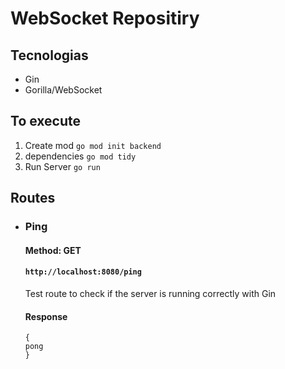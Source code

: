 # WebSocket Repositiry

## Tecnologias
* Gin 
* Gorilla/WebSocket

## To execute
1. Create mod  ```go mod init backend```
2. dependencies ```go mod tidy```
3. Run Server ``` go run ```

## Routes
* ### Ping
    #### Method: GET
    #### ```http://localhost:8080/ping```
    Test route to check if the server is running correctly with Gin
    #### Response
    ```
    {
    pong
    }
    ```
